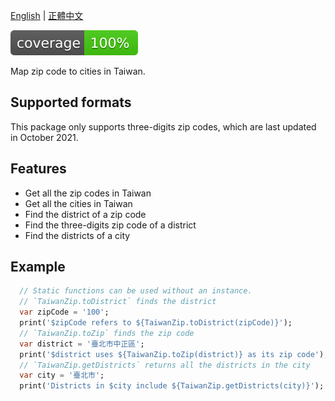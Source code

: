 [English](https://github.com/yh-luo/taiwan_zip/blob/main/README.md) | [正體中文](https://github.com/yh-luo/taiwan_zip/blob/main/README_zhTW.md)

![coverage][coverage_badge]

Map zip code to cities in Taiwan.

## Supported formats

This package only supports three-digits zip codes, which are last updated in October 2021.

## Features

* Get all the zip codes in Taiwan
* Get all the cities in Taiwan
* Find the district of a zip code
* Find the three-digits zip code of a district
* Find the districts of a city

## Example

```dart
  // Static functions can be used without an instance.
  // `TaiwanZip.toDistrict` finds the district
  var zipCode = '100';
  print('$zipCode refers to ${TaiwanZip.toDistrict(zipCode)}');
  // `TaiwanZip.toZip` finds the zip code
  var district = '臺北市中正區';
  print('$district uses ${TaiwanZip.toZip(district)} as its zip code');
  // `TaiwanZip.getDistricts` returns all the districts in the city
  var city = '臺北市';
  print('Districts in $city include ${TaiwanZip.getDistricts(city)}');
```

[coverage_badge]: https://github.com/yh-luo/taiwan_zip/blob/main/coverage_badge.svg